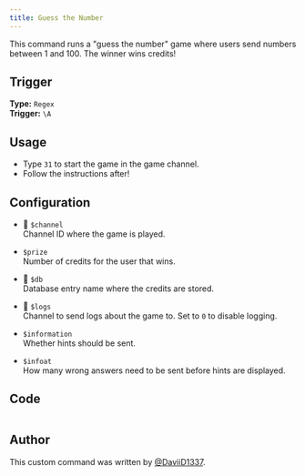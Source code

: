 ```yaml
---
title: Guess the Number
---
```


This command runs a "guess the number" game where users send numbers between 1 and 100. The winner wins credits!

## Trigger

**Type:** `Regex`<br />
**Trigger:** `\A`

## Usage

- Type `31` to start the game in the game channel.
- Follow the instructions after!

## Configuration

- 📌 `$channel`<br />
  Channel ID where the game is played.

- `$prize`<br />
  Number of credits for the user that wins.

- 📌 `$db`<br />
  Database entry name where the credits are stored.

- 📌 `$logs`<br />
  Channel to send logs about the game to. Set to `0` to disable logging.

- `$information`<br />
  Whether hints should be sent.

- `$infoat`<br />
  How many wrong answers need to be sent before hints are displayed.

## Code

```gotmpl file=../../../src/fun/guess_the_number.go.tmpl

```

## Author

This custom command was written by [@DaviiD1337](https://github.com/DaviiD1337).
